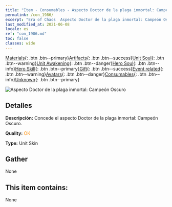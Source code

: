 ```yaml
---
title: "Item - Consumables - Aspecto Doctor de la plaga inmortal: Campeón Oscuro"
permalink: /con_1986/
excerpt: "Era of Chaos  Aspecto Doctor de la plaga inmortal: Campeón Oscuro"
last_modified_at: 2021-06-08
locale: es
ref: "con_1986.md"
toc: false
classes: wide
---
```

 [Materials](/ItemsES/){: .btn .btn--primary}[Artifacts](/ItemsES/Artifacts/){: .btn .btn--success}[Unit Soul](/ItemsES/UnitSoul/){: .btn .btn--warning}[Unit Awakening](/ItemsES/UnitAwakening/){: .btn .btn--danger}[Hero Soul](/ItemsES/HeroSoul/){: .btn .btn--info}[Hero Skill](/ItemsES/HeroSkill/){: .btn .btn--primary}[Gift](/ItemsES/Gift/){: .btn .btn--success}[Event related](/ItemsES/Events/){: .btn .btn--warning}[Avatars](/ItemsES/Avatars/){: .btn .btn--danger}[Consumables](/ItemsES/Consumables/){: .btn .btn--info}[Unknown](/ItemsES/Unknown/){: .btn .btn--primary}

 ![Aspecto Doctor de la plaga inmortal: Campeón Oscuro](/images/u/ti_sishendiancangpifu.jpg)

## Detalles
 **Descripción:** Concede el aspecto Doctor de la plaga inmortal: Campeón Oscuro.

 **Quality:** <span style="color: #FF8C00">OK</span>

 **Type:** Unit Skin

## Gather

  None

## This item contains:

  None

